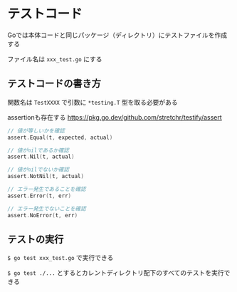 # テストコード

Goでは本体コードと同じパッケージ（ディレクトリ）にテストファイルを作成する

ファイル名は `xxx_test.go` にする

## テストコードの書き方

関数名は `TestXXXX` で引数に `*testing.T` 型を取る必要がある

assertionも存在する
https://pkg.go.dev/github.com/stretchr/testify/assert

```go
// 値が等しいかを確認
assert.Equal(t, expected, actual)

// 値がnilであるか確認
assert.Nil(t, actual)

// 値がnilでないか確認
assert.NotNil(t, actual)

// エラー発生であることを確認
assert.Error(t, err)

// エラー発生でないことを確認
assert.NoError(t, err)
```

## テストの実行

`$ go test xxx_test.go` で実行できる

`$ go test ./...` とするとカレントディレクトリ配下のすべてのテストを実行できる
